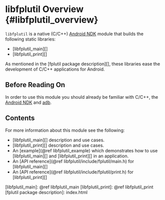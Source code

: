 libfplutil Overview {#libfplutil_overview}
===================

`libfplutil` is a native (C/C++) [Android NDK][] module that builds the
following static libraries:

   * [libfplutil_main][]
   * [libfplutil_print][]

As mentioned in the [fplutil package description][], these libraries ease the
development of C/C++ applications for Android.

## Before Reading On

In order to use this module you should already be familiar with C/C++, the
[Android NDK][] and [adb][].

## Contents

For more information about this module see the following:

   * [libfplutil_main][] description and use cases.
   * [libfplutil_print][] description and use cases.
   * An [example](@ref libfplutil_example) which demonstrates how to use
     [libfplutil_main][] and [libfplutil_print][] in an application.
   * An [API reference](@ref libfplutil/include/fplutil/main.h) for
     [libfplutil_main][]
   * An [API reference](@ref libfplutil/include/fplutil/print.h) for
     [libfplutil_print][]

  [adb]: http://developer.android.com/tools/help/adb.html
  [Android NDK]: http://developer.android.com/tools/sdk/ndk/index.html
  [libfplutil_main]: @ref libfplutil_main
  [libfplutil_print]: @ref libfplutil_print
  [fplutil package description]: index.html

  [Linking]: #libfplutil_linking
  [ANR]: http://developer.android.com/training/articles/perf-anr.html
  [Android SDK]: http://developer.android.com/sdk/index.html
  [NativeActivity]: http://developer.android.com/reference/android/app/NativeActivity.html
